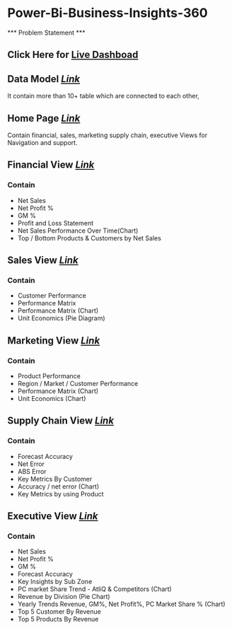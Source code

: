 # Power-Bi-Business-Insights-360

*** Problem Statement ***

## Click Here for [Live Dashboad](https://app.powerbi.com/view?r=eyJrIjoiODUwMmM0MTktYjcwZC00OTdhLWExYjEtMDg5NWI4MTZlYTBjIiwidCI6ImM2ZTU0OWIzLTVmNDUtNDAzMi1hYWU5LWQ0MjQ0ZGM1YjJjNCJ9)

 ## Data Model _[Link](https://github.com/Akash-Sureshbabu/Power-Bi-Business-Insights-360/blob/main/Data%20Model.pdf)_

 It contain more than 10+ table which are connected to each other,

## Home Page _[Link](https://github.com/Akash-Sureshbabu/Power-Bi-Business-Insights-360/blob/main/Home%20Page.pdf)_
  Contain financial, sales, marketing supply chain, executive Views for Navigation and support.

## Financial View _[Link](https://github.com/Akash-Sureshbabu/Power-Bi-Business-Insights-360/blob/main/Financial%20View.pdf)_
### Contain
  - Net Sales
  - Net Profit %
  - GM %
  - Profit and Loss Statement
  - Net Sales Performance Over Time(Chart)
  - Top / Bottom Products & Customers by Net Sales

## Sales View _[Link](https://github.com/Akash-Sureshbabu/Power-Bi-Business-Insights-360/blob/main/Sales%20View.pdf)_
 ### Contain
  - Customer Performance
  - Performance Matrix
  - Performance Matrix (Chart)
  - Unit Economics (Pie Diagram)


## Marketing View _[Link](https://github.com/Akash-Sureshbabu/Power-Bi-Business-Insights-360/blob/main/Marketing%20View.pdf)_
### Contain
  - Product Performance
  - Region / Market / Customer Performance 
  - Performance Matrix (Chart)
  - Unit Economics (Chart)

## Supply Chain View _[Link](https://github.com/Akash-Sureshbabu/Power-Bi-Business-Insights-360/blob/main/Supply%20Chain%20View.pdf)_
### Contain
  - Forecast Accuracy
  - Net Error 
  - ABS Error
  - Key Metrics By Customer
  - Accuracy / net error (Chart)
  - Key Metrics by using Product

## Executive View _[Link](https://github.com/Akash-Sureshbabu/Power-Bi-Business-Insights-360/blob/main/Executive%20View.pdf)_
### Contain
  - Net Sales 
  - Net Profit %
  - GM %
  - Forecast Accuracy
  - Key Insights by Sub Zone
  - PC market Share Trend - AtliQ & Competitors (Chart)
  - Revenue by Division (Pie Chart)
  - Yearly Trends Revenue, GM%, Net Profit%, PC Market Share % (Chart)
  - Top 5 Customer By Revenue
  - Top 5 Products By Revenue




